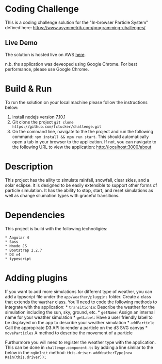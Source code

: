 # Coding Challenge

This is a coding challenge solution for the "In-browser Particle System" defined here: https://www.asymmetrik.com/programming-challenges/

## Live Demo

The solution is hosted live on AWS [here](http://52.7.185.39/).

n.b. ths application was deveoped using Google Chrome.  For best performance, please use Google Chrome.

# Build & Run

To run the solution on your local machine please follow the instructions below:

1. Install nodejs version 7.10.1
2. Git clone the project `git clone https://github.com/fctucker/challenge.git`
3. On the command line, navigate to the the project and run the following command: `npm install && npm run start`.  This should automatically open a tab in your browser to the application.  If not, you can navigate to the following URL to view the application: [http://localhost:3000/about](http://localhost:3000/about)

# Description

This project has the aility to simulate rainfall, snowfall, clear skies, and a solar eclipse.  It is designed to be easily extensible to support other forms of particle simulation.  It has the ability to stop, start, and reset simulations as well as change silumation types with graceful transitions. 

# Dependencies

This project is build with the following technoligies:
    
    * Angular 4
    * Sass
    * Nnode JS
    * Bootstrap 2.2.7
    * D3 v4
    * typescript
   
# Adding plugins

If you want to add more simulations for different type of weather, you can add a typscript file under the  `app/weather/pluggins` folder.  Create a class that extends the `Weather` class.  You'll need to code the following methods to integrate with the application:
    * `transitionIn`: Describe the weather for the simulation including the sun, sky, ground, etc.
    * `getName`: Assign an internal name for your weather simulation
    * `getLabel`: Have a user friendly label to be displayed on the app to describe your weather simulation
    * `addParticle` Call the appropirate D3 API to render a particle on the d3 SVG canvas
    * `moveParticles` A method to describe the movement of a particle
    
Furthurmore you will need to register the weather type with the application.  This can be done in `challenge.component.ts` by adding a line similar to the below in the `ngOnInit` method:
`this.driver.addWeatherType(new Rain(this.driver));`